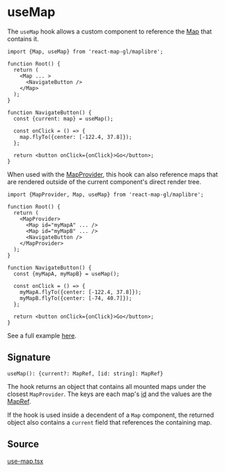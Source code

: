 # useMap

The `useMap` hook allows a custom component to reference the [Map](./map.md) that contains it.


```tsx
import {Map, useMap} from 'react-map-gl/maplibre';

function Root() {
  return (
    <Map ... >
      <NavigateButton />
    </Map>
  );
}

function NavigateButton() {
  const {current: map} = useMap();

  const onClick = () => {
    map.flyTo({center: [-122.4, 37.8]});
  };

  return <button onClick={onClick}>Go</button>;
}
```


When used with the [MapProvider](./map-provider.md), this hook can also reference maps that are rendered outside of the current component's direct render tree.


```tsx
import {MapProvider, Map, useMap} from 'react-map-gl/maplibre';

function Root() {
  return (
    <MapProvider>
      <Map id="myMapA" ... />
      <Map id="myMapB" ... />
      <NavigateButton />
    </MapProvider>
  );
}

function NavigateButton() {
  const {myMapA, myMapB} = useMap();

  const onClick = () => {
    myMapA.flyTo({center: [-122.4, 37.8]});
    myMapB.flyTo({center: [-74, 40.7]});
  };

  return <button onClick={onClick}>Go</button>;
}
```


See a full example [here](https://github.com/visgl/react-map-gl/tree/8.1-release/examples/get-started/hook).

## Signature

`useMap(): {current?: MapRef, [id: string]: MapRef}`

The hook returns an object that contains all mounted maps under the closest `MapProvider`. The keys are each map's [id](./map.md#id) and the values are the [MapRef](./types.md#mapref).

If the hook is used inside a decendent of a `Map` component, the returned object also contains a `current` field that references the containing map.

## Source

[use-map.tsx](https://github.com/visgl/react-map-gl/tree/8.1-release/modules/react-maplibre/src/components/use-map.tsx)
